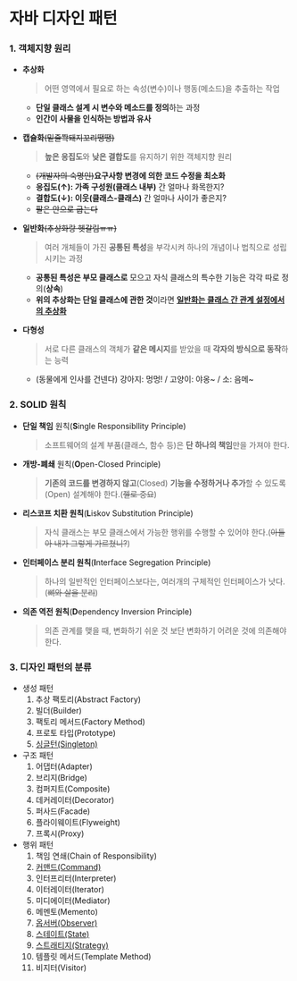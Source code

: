# 자바 디자인 패턴

### 1. 객체지향 원리

- **추상화**

  > 어떤 영역에서 필요로 하는 속성(변수)이나 행동(메소드)을 추출하는 작업

  - **단일 클래스 설계 시 변수와 메소드를 정의**하는 과정
  - **인간이 사물을 인식하는 방법과 유사**

- **캡슐화**~~(밑줄쫙돼지꼬리땡땡)~~

  > **높은 응집도**와 **낮은 결합도**를 유지하기 위한 객체지향 원리

  - ~~(개발자의 숙명인)~~**요구사항 변경에 의한 코드 수정을 최소화**
  - **응집도(↑): 가족 구성원(클래스 내부)** 간 얼마나 화목한지?
  - **결합도(↓): 이웃(클래스-클래스)** 간 얼마나 사이가 좋은지?
  - ~~팔은 안으로 굽는다~~

- **일반화**~~(추상화랑 헷갈림ㅠㅠ)~~

  > 여러 개체들이 가진 **공통된 특성**을 부각시켜 하나의 개념이나 법칙으로 성립시키는 과정

  - **공통된 특성은 부모 클래스로** 모으고 자식 클래스의 특수한 기능은 각각 따로 정의(**상속**)
  - **위의 추상화는 단일 클래스에 관한 것**이라면 **<u>일반화는 클래스 간 관계 설정에서의 추상화</u>**

- **다형성**

  > 서로 다른 클래스의 객체가 **같은 메시지**를 받았을 때 **각자의 방식으로 동작**하는 능력

  - (동물에게 인사를 건넨다) 강아지: 멍멍! / 고양이: 야옹~ / 소: 음메~ 



### 2. SOLID 원칙

- **단일 책임** 원칙(**S**ingle Responsibllity Principle)

  > 소프트웨어의 설계 부품(클래스, 함수 등)은 **단 하나의 책임**만을 가져야 한다.

- **개방-폐쇄** 원칙(**O**pen-Closed Principle)

  > **기존의 코드를 변경하지 않고**(Closed) **기능을 수정하거나 추가**할 수 있도록(Open) 설계해야 한다.(~~젤로 중요~~)

- **리스코프 치환 원칙**(**L**iskov Substitution Principle)

  > 자식 클래스는 부모 클래스에서 가능한 행위를 수행할 수 있어야 한다.(~~아들아 내가 그렇게 가르쳤니?~~)

- **인터페이스 분리 원칙**(**I**nterface Segregation Principle)

  > 하나의 일반적인 인터페이스보다는, 여러개의 구체적인 인터페이스가 낫다.(~~뼈와 살을 분리~~)

- **의존 역전 원칙**(**D**ependency Inversion Principle)

  > 의존 관계를 맺을 때, 변화하기 쉬운 것 보단 변화하기 어려운 것에 의존해야 한다.



### 3. 디자인 패턴의 분류

- 생성 패턴
  1. 추상 팩토리(Abstract Factory)
  2. 빌더(Builder)
  3. 팩토리 메서드(Factory Method)
  4. 프로토 타입(Prototype)
  5. [싱글턴(Singleton)](https://github.com/KangByungWook/JavaDesignPattern/tree/master/Singleton/src)
- 구조 패턴
  1. 어댑터(Adapter)
  2. 브리지(Bridge)
  3. 컴퍼지트(Composite)
  4. 데커레이터(Decorator)
  5. 퍼사드(Facade)
  6. 플라이웨이트(Flyweight)
  7. 프록시(Proxy)
- 행위 패턴
  1. 책임 연쇄(Chain of Responsibility)
  2. [커맨드(Command)](https://github.com/KangByungWook/JavaDesignPattern/tree/master/Command/src)
  3. 인터프리터(Interpreter)
  4. 이터레이터(Iterator)
  5. 미디에이터(Mediator)
  6. 메멘토(Memento)
  7. [옵서버(Observer)](https://github.com/KangByungWook/JavaDesignPattern/tree/master/Observer/src)
  8. [스테이트(State)](https://github.com/KangByungWook/JavaDesignPattern/tree/master/State/src)
  9. [스트래티지(Strategy)](https://github.com/KangByungWook/JavaDesignPattern/tree/master/Strategy/src)
  10. 템플릿 메서드(Template Method)
  11. 비지터(Visitor)